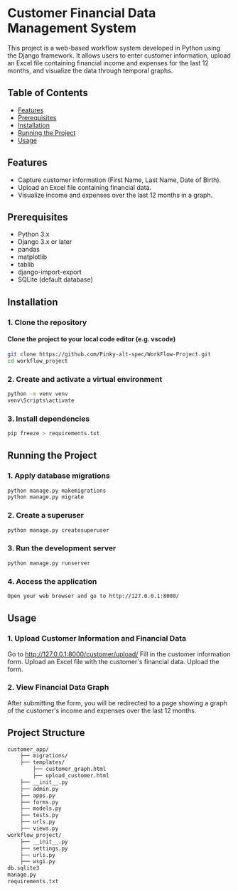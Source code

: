 # Customer Financial Data Management System

This project is a web-based workflow system developed in Python using the Django framework. It allows users to enter customer information, upload an Excel file containing financial income and expenses for the last 12 months, and visualize the data through temporal graphs.

## Table of Contents
- [Features](#features)
- [Prerequisites](#prerequisites)
- [Installation](#installation)
- [Running the Project](#running-the-project)
- [Usage](#usage)

## Features
- Capture customer information (First Name, Last Name, Date of Birth).
- Upload an Excel file containing financial data.
- Visualize income and expenses over the last 12 months in a graph.

## Prerequisites
- Python 3.x
- Django 3.x or later
- pandas
- matplotlib
- tablib
- django-import-export
- SQLite (default database)

## Installation

### 1. Clone the repository
#### Clone the project to your local code editor (e.g. vscode)
```bash
git clone https://github.com/Pinky-alt-spec/WorkFlow-Project.git
cd workflow_project
```

### 2. Create and activate a virtual environment
```bash
python -m venv venv
venv\Scripts\activate
```
### 3. Install dependencies
```bash
pip freeze > requirements.txt
```

## Running the Project

### 1. Apply database migrations
```bash
python manage.py makemigrations
python manage.py migrate
```

### 2. Create a superuser
```bash
python manage.py createsuperuser
```
### 3. Run the development server
```bash
python manage.py runserver
```
### 4. Access the application
```bash
Open your web browser and go to http://127.0.0.1:8000/
```

## Usage

### 1. Upload Customer Information and Financial Data
Go to http://127.0.0.1:8000/customer/upload/
Fill in the customer information form.
Upload an Excel file with the customer's financial data.
Upload the form.

### 2. View Financial Data Graph
After submitting the form, you will be redirected to a page showing a graph of the customer's income and expenses over the last 12 months.

## Project Structure
```bash
customer_app/
    ├── migrations/
    ├── templates/
        ├── customer_graph.html
        ├── upload_customer.html
    ├── __init__.py
    ├── admin.py
    ├── apps.py
    ├── forms.py
    ├── models.py
    ├── tests.py
    ├── urls.py
    ├── views.py
workflow_project/
    ├── __init__.py
    ├── settings.py
    ├── urls.py
    ├── wsgi.py
db.sqlite3
manage.py
requirements.txt
```
